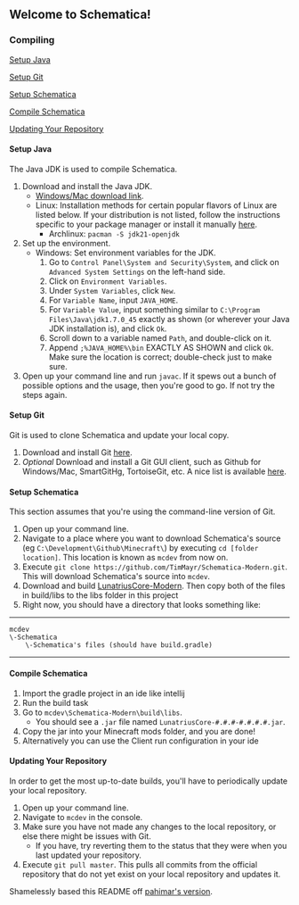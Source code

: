 ## Welcome to Schematica!

### Compiling

[Setup Java](#setup-java)

[Setup Git](#setup-git)

[Setup Schematica](#setup-schematica)

[Compile Schematica](#compile-schematica)

[Updating Your Repository](#updating-your-repository)

#### Setup Java

The Java JDK is used to compile Schematica.

1. Download and install the Java JDK.
    * [Windows/Mac download link](https://adoptium.net/temurin/releases/?os=any).
    * Linux: Installation methods for certain popular flavors of Linux are listed below. If your distribution is not
      listed, follow the instructions specific to your package manager or install it
      manually [here](https://adoptium.net/temurin/releases/?os=any).
        * Archlinux: `pacman -S jdk21-openjdk`
2. Set up the environment.
    * Windows: Set environment variables for the JDK.
        1. Go to `Control Panel\System and Security\System`, and click on `Advanced System Settings` on the left-hand
           side.
        2. Click on `Environment Variables`.
        3. Under `System Variables`, click `New`.
        4. For `Variable Name`, input `JAVA_HOME`.
        5. For `Variable Value`, input something similar to `C:\Program Files\Java\jdk1.7.0_45` exactly as shown (or
           wherever your Java JDK installation is), and click `Ok`.
        6. Scroll down to a variable named `Path`, and double-click on it.
        7. Append `;%JAVA_HOME%\bin` EXACTLY AS SHOWN and click `Ok`. Make sure the location is correct; double-check
           just to make sure.
3. Open up your command line and run `javac`. If it spews out a bunch of possible options and the usage, then you're
   good to go. If not try the steps again.

#### Setup Git

Git is used to clone Schematica and update your local copy.

1. Download and install Git [here](http://git-scm.com/download/).
2. *Optional* Download and install a Git GUI client, such as Github for Windows/Mac, SmartGitHg, TortoiseGit, etc. A
   nice list is available [here](http://git-scm.com/downloads/guis).

#### Setup Schematica

This section assumes that you're using the command-line version of Git.

1. Open up your command line.
2. Navigate to a place where you want to download Schematica's source (eg `C:\Development\Github\Minecraft\`) by
   executing `cd [folder location]`. This location is known as `mcdev` from now on.
3. Execute `git clone https://github.com/TimMayr/Schematica-Modern.git`. This will download Schematica's source into
   `mcdev`.
4. Download and build [LunatriusCore-Modern](https://github.com/TimMayr/LunatriusCore-Modern). Then copy both of the
   files in build/libs to the libs folder in this project
5. Right now, you should have a directory that looks something like:

***

    mcdev
    \-Schematica
        \-Schematica's files (should have build.gradle)

***

#### Compile Schematica

1. Import the gradle project in an ide like intellij
2. Run the build task
3. Go to `mcdev\Schematica-Modern\build\libs`.
   * You should see a `.jar` file named `LunatriusCore-#.#.#-#.#.#.#.jar`.
4. Copy the jar into your Minecraft mods folder, and you are done!
5. Alternatively you can use the Client run configuration in your ide

#### Updating Your Repository

In order to get the most up-to-date builds, you'll have to periodically update your local repository.

1. Open up your command line.
2. Navigate to `mcdev` in the console.
3. Make sure you have not made any changes to the local repository, or else there might be issues with Git.
    * If you have, try reverting them to the status that they were when you last updated your repository.
4. Execute `git pull master`. This pulls all commits from the official repository that do not yet exist on your local
   repository and updates it.

Shamelessly based this README off [pahimar's version](https://github.com/pahimar/Equivalent-Exchange-3).